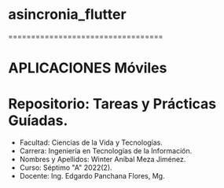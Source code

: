 # asincronia_flutter
==================================
# APLICACIONES Móviles
# Repositorio: Tareas y Prácticas Guíadas.
- Facultad: Ciencias de la Vida y Tecnologías.
- Carrera: Ingeniería en Tecnologías de la Información.
- Nombres y Apellidos: Winter Aníbal Meza Jiménez.
- Curso: Séptimo "A" 2022(2).
- Docente: Ing. Edgardo Panchana Flores, Mg.
